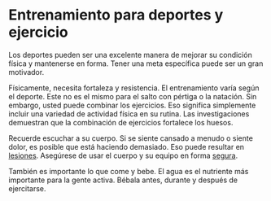 Entrenamiento para deportes y ejercicio
=======================================


Los deportes pueden ser una excelente manera de mejorar su condición física y mantenerse en forma. Tener una meta específica puede ser un gran motivador. 


Físicamente, necesita fortaleza y resistencia. El entrenamiento varía según el deporte. Este no es el mismo para el salto con pértiga o la natación. Sin embargo, usted puede combinar los ejercicios. Eso significa simplemente incluir una variedad de actividad física en su rutina. Las investigaciones demuestran que la combinación de ejercicios fortalece los huesos. 


Recuerde escuchar a su cuerpo. Si se siente cansado a menudo o siente dolor, es posible que está haciendo demasiado. Eso puede resultar en [lesiones](https://medlineplus.gov/spanish/sportsinjuries.html). Asegúrese de usar el cuerpo y su equipo en forma [segura](https://medlineplus.gov/spanish/sportssafety.html). 


También es importante lo que come y bebe. El agua es el nutriente más importante para la gente activa. Bébala antes, durante y después de ejercitarse.

